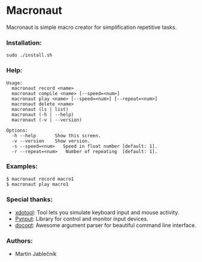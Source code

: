 # Macronaut
Macronaut is simple macro creator for simplification repetitive tasks.


### Installation:

  ```
  sudo ./install.sh
  ```
  
### Help:
  ```
  Usage:
    macronaut record <name>
    macronaut compile <name> [--speed=<num>]
    macronaut play <name> [--speed=<num>] [--repeat=<num>]
    macronaut delete <name>
    macronaut (ls | list)
    macronaut (-h | --help)
    macronaut (-v | --version)
  
  Options:
    -h --help       Show this screen.
    -v --version    Show version.
    -s --speed=<num>   Speed in float number [default: 1].
    -r --repeat=<num>   Number of repeating  [default: 1].
  ```


### Examples:
   ```
   $ macronaut record macro1
   $ macronaut play macro1
   ```

### Special thanks:

 - [xdotool](http://www.semicomplete.com/projects/xdotool/): Tool lets you simulate keyboard input and mouse activity.
 - [Pynput](https://github.com/moses-palmer/pynput): Library for control and monitor input devices.
 - [docopt](http://docopt.org/): Awesome argument parser for beautiful command line interface.



### Authors:

 - Martin Jablečník


